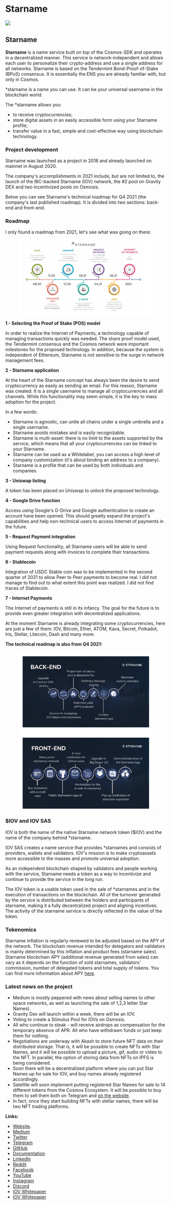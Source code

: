 # Starname



![](https://img3.teletype.in/files/22/e9/22e90ae4-6774-4d50-9e14-bf8e477cc804.png)

## Starname

**Starname** is a name service built on top of the Cosmos-SDK and operates in a decentralized manner. This service is network-independent and allows each user to personalize their crypto-address and use a single address for all networks. Starname is based on the Tendermint Bond-Proof-of-Stake (BPoS) consensus. It is essentially the ENS you are already familiar with, but only in Cosmos.

\*starname is a name you can use. It can be your universal username in the blockchain world.

The \*starname allows you:

* to receive cryptocurrencies;
* store digital assets in an easily accessible form using your Starname profile;
* transfer value in a fast, simple and cost-effective way using blockchain technology.

### **Project development**

Starname was launched as a project in 2018 and already launched on mainnet in August 2020.

The company's accomplishments in 2021 include, but are not limited to, the launch of the IBC-backed Starname (IOV) network, the #2 pool on Gravity DEX and two incentivized pools on Osmosis.

Below you can see Starname's technical roadmap for Q4 2021 (the company's last published roadmap). It is divided into two sections: back-end and front-end.

### **Roadmap**

I only found a roadmap from 2021, let's see what was going on there:

<figure><img src="../.gitbook/assets/image (11) (1).png" alt=""><figcaption></figcaption></figure>

**1 - Selecting the Proof of Stake (POS) model**

In order to realize the Internet of Payments, a technology capable of managing transactions quickly was needed. The share proof model used, the Tendermint consensus and the Cosmos network were important milestones for the proposed technology. In addition, because the system is independent of Ethereum, Starname is not sensitive to the surge in network management fees.

**2 - Starname application**

At the heart of the Starname concept has always been the desire to send cryptocurrency as easily as sending an email. For this reason, Starname was created. It is a single username to manage all cryptocurrencies and all channels. While this functionality may seem simple, it is the key to mass adoption for the project.

In a few words:

* Starname is agnostic, can unite all chains under a single umbrella and a single username.
* Starname avoids mistakes and is easily recognizable.
* Starname is multi-asset: there is no limit to the assets supported by the service, which means that all your cryptocurrencies can be linked to your Starname.
* Starname can be used as a Whitelabel, you can access a high level of company customization (it's about binding an address to a company).
* Starname is a profile that can be used by both individuals and companies.

**3 - Uniswap listing**

A token has been placed on Uniswap to unlock the proposed technology.

**4 - Google Drive function**

Access using Google's G-Drive and Google authentication to create an account have been opened. This should greatly expand the project's capabilities and help non-technical users to access Internet of payments in the future.

**5 - Request Payment integration**

Using Request functionality, all Starname users will be able to send payment requests along with invoices to complete their transactions.

**6 - Stablecoin**

Integration of USDC Stable coin was to be implemented in the second quarter of 2021 to allow Peer to Peer payments to become real. I did not manage to find out to what extent this point was realized. I did not find traces of Stablecoin.

**7 - Internet Payments**

The Internet of payments is still in its infancy. The goal for the future is to provide even greater integration with decentralized applications.

At the moment Starname is already integrating some cryptocurrencies, here are just a few of them: IOV, Bitcoin, Ether, ATOM, Kava, Secret, Polkadot, Iris, Stellar, Litecoin, Dash and many more.

**The technical roadmap is also from Q4 2021:**

<figure><img src="../.gitbook/assets/image (42).png" alt=""><figcaption></figcaption></figure>

### **$IOV and IOV SAS**

IOV is both the name of the native Starname network token ($IOV) and the name of the company behind \*starname.

IOV SAS creates a name service that provides \*starnames and consists of providers, wallets and validators. IOV's mission is to make cryptoassets more accessible to the masses and promote universal adoption.

As an independent blockchain shaped by validators and people working with the service, Starname needs a token as a way to incentivize and continue to provide the service in the long run.

The IOV token is a usable token used in the sale of \*starnames and in the execution of transactions on the blockchain. All of the turnover generated by the service is distributed between the holders and participants of starname, making it a fully decentralized project and aligning incentives. The activity of the starname service is directly reflected in the value of the token.

### **Tokenomics**

Starname inflation is regularly reviewed to be adjusted based on the APY of the network. The blockchain revenue intended for delegators and validators is mainly determined by this inflation and product fees (starname sales). Starname blockchain APY (additional revenue generated from sales) can vary as it depends on the function of sold starnames, validators' commission, number of delegated tokens and total supply of tokens. You can find more information about APY [here](https://medium.com/iov-internet-of-values/what-apy-will-the-starname-iov-blockchain-have-when-inflation-is-0-5d623c6f0a27).

### **Latest news on the project**

* Medium is mostly peppered with news about selling names to other space networks, as well as launching the sale of 1,2,3 letter Star Names).
* Gravity Dex will launch within a week, there will be an IOV.
* Voting to create a Stimulus Pool for IOVs on Osmosis.
* All who continue to steak - will receive airdrops as compensation for the temporary absence of APR. All who have withdrawn funds or just keep them for nothing.
* Negotiations are underway with Akash to store future NFT data on their distributed storage. That is, it will be possible to create NFTs with Star Names, and it will be possible to upload a picture, gif, audio or video to the NFT. In parallel, the option of storing data from NFTs on IPFS is being considered.
* Soon there will be a decentralized platform where you can put Star Names up for sale for IOV, and buy names already registered accordingly.
* Satellite will soon implement putting registered Star Names for sale to 14 different tokens from the Cosmos Ecosystem. It will be possible to buy them to sell them both on Telegram and [on the website](https://sputnik.exchange/).
* In fact, once they start building NFTs with stellar names, there will be two NFT trading platforms.

**Links:**

* [Website](https://www.starname.me/).
* [Medium](https://medium.com/iov-internet-of-values)
* [Twitter](https://twitter.com/starname\_me)
* [Telegram](https://t.me/starname\_me)
* [GitHub](https://github.com/iov-one)
* [Documentation](https://github.com/iov-one/starnamed/blob/master/README.md)
* [LinkedIn](https://www.linkedin.com/company/iov-official)
* [Reddit](https://www.reddit.com/r/Starname/)
* [Facebook](https://www.facebook.com/starname.me/)
* [YouTube](https://www.youtube.com/starname-me)
* [Instagram](https://instagram.com/starname\_me)
* [Discord](https://discord.gg/h4tAUN2MZ5)
* [IOV Whitepaper](https://github.com/iov-one/white-paper/blob/master/iov\_bov\_17.pdf)
* [IOV Whitepaper](https://github.com/iov-one/white-paper/blob/master/iov\_bov\_17.pdf)
